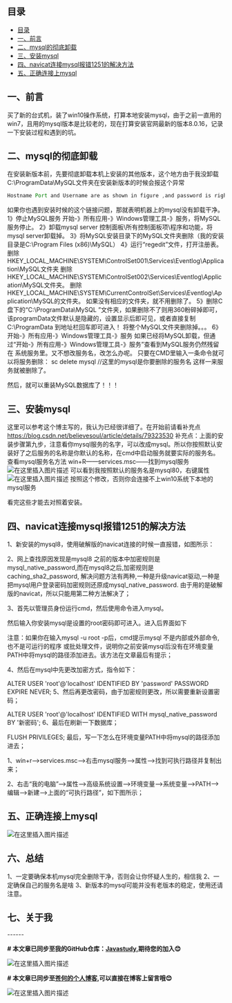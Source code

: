 ﻿## 目录
<!-- TOC -->

- [目录](#目录)
- [一、前言](#一前言)
- [二、mysql的彻底卸载](#二mysql的彻底卸载)
- [三、安装mysql](#三安装mysql)
- [四、navicat连接mysql报错1251的解决方法](#四navicat连接mysql报错1251的解决方法)
- [五、正确连接上mysql](#五正确连接上mysql)

<!-- /TOC -->

## 一、前言
买了新的台式机，装了win10操作系统，打算本地安装mysql，由于之前一直用的win7，且用的mysql版本是比较老的，现在打算安装官网最新的版本8.0.16，记录一下安装过程和遇到的坑。
## 二、mysql的彻底卸载
在安装新版本前，先要彻底卸载本机上安装的其他版本，这个地方由于我没卸载C:\ProgramData\MySQL文件夹在安装新版本的时候会报这个异常
```java
Hostname Port and Username are as shown in figure ,and password is right.When I click Test Connection ,it show as above.But if i use 3307 in place of 3306 as port,it connect sucessfully. What matter lead that and how I fix it?
```
如果你也遇到安装时候的这个链接问题，那就表明机器上的mysql没有卸载干净。
1》停止MySQL服务
开始-》所有应用-》Windows管理工具-》服务，将MySQL服务停止。
2》卸载mysql server
控制面板\所有控制面板项\程序和功能，将mysql server卸载掉。
3》将MySQL安装目录下的MySQL文件夹删除（我的安装目录是C:\Program Files (x86)\MySQL）
4》运行“regedit”文件，打开注册表。
删除HKEY_LOCAL_MACHINE\SYSTEM\ControlSet001\Services\Eventlog\Application\MySQL文件夹
删除HKEY_LOCAL_MACHINE\SYSTEM\ControlSet002\Services\Eventlog\Application\MySQL文件夹。
删除HKEY_LOCAL_MACHINE\SYSTEM\CurrentControlSet\Services\Eventlog\Application\MySQL的文件夹。
如果没有相应的文件夹，就不用删除了。
5》删除C盘下的“C:\ProgramData\MySQL ”文件夹，如果删除不了则用360粉碎掉即可，
该programData文件默认是隐藏的，设置显示后即可见，或者直接复制 C:\ProgramData 到地址栏回车即可进入！
将整个MySQL文件夹删除掉。。。
6》开始-》所有应用-》Windows管理工具-》服务
如果已经将MySQL卸载，但通过“开始-》所有应用-》Windows管理工具-》服务”查看到MySQL服务仍然残留在
系统服务里。又不想改服务名，改怎么办呢。
只要在CMD里输入一条命令就可以将服务删除：
sc delete mysql //这里的mysql是你要删除的服务名
这样一来服务就被删除了。

然后，就可以重装MySQL数据库了！！！
## 三、安装mysql
这里可以参考这个博主写的，我认为已经很详细了。在开始前请看补充点
https://blog.csdn.net/believesoul/article/details/79323530
补充点：上面的安装步骤第九步，注意看你mysql服务的名字，可以改成mysql。所以你按照默认安装好了之后服务的名称是你默认的名称，在cmd中启动服务就要实际的服务名。
查看mysql服务名方法
win+R——services.msc——找到mysql服务
![在这里插入图片描述](https://img-blog.csdnimg.cn/2019062300222530.png?x-oss-process=image/watermark,type_ZmFuZ3poZW5naGVpdGk,shadow_10,text_aHR0cHM6Ly9ibG9nLmNzZG4ubmV0L3FxXzQzMjcwMDc0,size_16,color_FFFFFF,t_70)
可以看到我按照默认的服务名是mysql80，右键属性
![在这里插入图片描述](https://img-blog.csdnimg.cn/20190623002317705.png?x-oss-process=image/watermark,type_ZmFuZ3poZW5naGVpdGk,shadow_10,text_aHR0cHM6Ly9ibG9nLmNzZG4ubmV0L3FxXzQzMjcwMDc0,size_16,color_FFFFFF,t_70)
按照这个修改，否则你会连接不上win10系统下本地的mysql服务

看完这些才能去对照着安装。
## 四、navicat连接mysql报错1251的解决方法
1、新安装的mysql8，使用破解版的navicat连接的时候一直报错，如图所示：



2、网上查找原因发现是mysql8 之前的版本中加密规则是mysql_native_password,而在mysql8之后,加密规则是caching_sha2_password, 解决问题方法有两种,一种是升级navicat驱动,一种是把mysql用户登录密码加密规则还原成mysql_native_password. 由于用的是破解版的navicat，所以只能用第二种方法解决了；

3、首先以管理员身份运行cmd，然后使用命令进入mysql。



然后输入你安装mysql是设置的root密码即可进入。进入后界面如下



  注意：如果你在输入mysql -u root -p后，cmd提示mysql 不是内部或外部命令,也不是可运行的程序 或批处理文件，说明你之前安装mysql后没有在环境变量PATH中将mysql的路径添加进去。该方法在文章最后有提示；

4、然后在mysql中先更改加密方式，指令如下：

ALTER USER 'root'@'localhost' IDENTIFIED BY 'password' PASSWORD EXPIRE NEVER;
5、然后再更改密码，由于加密规则更改，所以需要重新设置密码；

ALTER USER 'root'@'localhost' IDENTIFIED WITH mysql_native_password BY '新密码';
 6、最后在刷新一下数据库；

FLUSH PRIVILEGES;
最后，写一下怎么在环境变量PATH中将mysql的路径添加进去；

1、win+r-->services.msc-->右击mysql服务-->属性-->找到可执行路径并复制出来；

2、右击“我的电脑”-->属性-->高级系统设置-->环境变量-->系统变量-->PATH-->编辑-->新建-->上面的“可执行路径”，如下图所示；


## 五、正确连接上mysql

 ![在这里插入图片描述](https://img-blog.csdnimg.cn/20190623002607487.png?x-oss-process=image/watermark,type_ZmFuZ3poZW5naGVpdGk,shadow_10,text_aHR0cHM6Ly9ibG9nLmNzZG4ubmV0L3FxXzQzMjcwMDc0,size_16,color_FFFFFF,t_70)

 ## 六、总结
 1、一定要确保本机mysql完全删除干净，否则会让你怀疑人生的，相信我
 2、一定确保自己的服务名是啥
 3、新版本的mysql可能并没有老版本的稳定，使用还请注意。
 ## 七、关于我

\------

**# 本文章已同步至我的GitHub仓库：<a href="https://github.com/freestylefly/javaStudy">Javastudy</a>,期待您的加入:blush:**

![在这里插入图片描述](https://img-blog.csdnimg.cn/2019061700583138.png?x-oss-process=image/watermark,type_ZmFuZ3poZW5naGVpdGk,shadow_10,text_aHR0cHM6Ly9ibG9nLmNzZG4ubmV0L3FxXzQzMjcwMDc0,size_16,color_FFFFFF,t_70)

**# 本文章已同步至<a href="https://freestylefly.github.io/">苍何的个人博客</a>,可以直接在博客上留言哦:blush:**

![在这里插入图片描述](https://img-blog.csdnimg.cn/20190617005714728.png?x-oss-process=image/watermark,type_ZmFuZ3poZW5naGVpdGk,shadow_10,text_aHR0cHM6Ly9ibG9nLmNzZG4ubmV0L3FxXzQzMjcwMDc0,size_16,color_FFFFFF,t_70)


